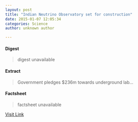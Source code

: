 ```yaml
---
layout: post
title: "Indian Neutrino Observatory set for construction"
date: 2015-01-07 12:05:34
categories: Science
author: unknown author

---
```



#### Digest
>digest unavailable

#### Extract
>Government pledges &#36;236m towards underground lab...

#### Factsheet
>factsheet unavailable

[Visit Link](http://feedproxy.google.com/~r/PhysicsWorld/~3/oCwt25F-bDo/indian-neutrino-observatory-set-for-construction)


